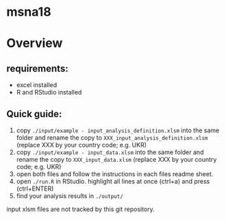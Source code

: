 # msna18

# Overview
## requirements:
- excel installed
- R and RStudio installed
## Quick guide:
1. copy `./input/example - input_analysis_definition.xlsm` into the same folder and rename the copy to `XXX_input_analysis_definition.xlsm` (replace XXX by your country code; e.g. UKR)
2. copy `./input/example - input_data.xlsm` into the same folder and rename the copy to `XXX_input_data.xlsm` (replace XXX by your country code; e.g. UKR)
3. open both files and follow the instructions in each files readme sheet.
4. open `./run.R` in RStudio. highlight all lines at once (ctrl+a) and press (ctrl+ENTER)
5. find your analysis results in `./output/`


input xlsm files are not tracked by this git repository.